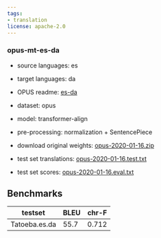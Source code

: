 ```yaml
---
tags:
- translation
license: apache-2.0
---
```


### opus-mt-es-da

* source languages: es
* target languages: da
*  OPUS readme: [es-da](https://github.com/Helsinki-NLP/OPUS-MT-train/blob/master/models/es-da/README.md)

*  dataset: opus
* model: transformer-align
* pre-processing: normalization + SentencePiece
* download original weights: [opus-2020-01-16.zip](https://object.pouta.csc.fi/OPUS-MT-models/es-da/opus-2020-01-16.zip)
* test set translations: [opus-2020-01-16.test.txt](https://object.pouta.csc.fi/OPUS-MT-models/es-da/opus-2020-01-16.test.txt)
* test set scores: [opus-2020-01-16.eval.txt](https://object.pouta.csc.fi/OPUS-MT-models/es-da/opus-2020-01-16.eval.txt)

## Benchmarks

| testset               | BLEU  | chr-F |
|-----------------------|-------|-------|
| Tatoeba.es.da 	| 55.7 	| 0.712 |

